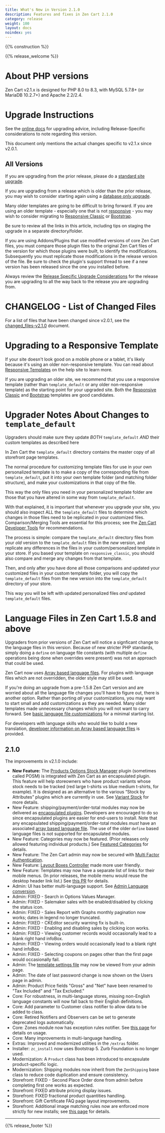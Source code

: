 ```yaml
---
title: What's New in Version 2.1.0
description: Features and fixes in Zen Cart 2.1.0
category: release
weight: 100
layout: docs
noindex: yes
---
```


{{% construction %}}

{{% release_welcome %}}

About PHP versions
==================

Zen Cart v2.1.x is designed for PHP 8.0 to 8.3, with MySQL 5.7.8+ (or MariaDB 10.2.7+) and Apache 2.2/2.4.

Upgrade Instructions
====================

See the [online docs](/user/upgrading/) for upgrading advice, including Release-Specific considerations to note regarding this version. 
  
This document only mentions the actual changes specific to v2.1.x since v2.0.1.

All Versions
------------

If you are upgrading from the prior release, please do a [standard site upgrade](https://docs.zen-cart.com/user/upgrading/detailed_upgrading/).

If you are upgrading from a release which is older than the prior release, you may wish to consider starting again using a [database only upgrade](https://docs.zen-cart.com/user/upgrading/db_only_upgrade/).

Many older templates are going to be difficult to bring forward. If you are using an older template - especially one that is not [responsive](https://docs.zen-cart.com/user/template/responsive/) - you may wish to consider migrating to [Responsive Classic](https://docs.zen-cart.com/user/template/responsive_classic/) or [Bootstrap](https://docs.zen-cart.com/user/template/bootstrap/).

Be sure to review all the links in this article, including tips on staging the upgrade in a separate directory/folder.

If you are using Addons/Plugins that use modified versions of core Zen Cart files, you must compare those plugin files to the original Zen Cart files of the version for which those plugins were built, to identify the modifications. Subsequently you must replicate those modifications in the release version of the file. Be sure to check the plugin's support thread to see if a new version has been released since the one you installed before.

Always review the [Release Specific Upgrade Considerations](https://docs.zen-cart.com/user/upgrading/release_specific_upgrade_considerations/) for the release you are upgrading to all the way back to the release you are upgrading from.

CHANGELOG - List of Changed Files
=================================

For a list of files that have been changed since v2.0.1, see the [changed_files-v2.1.0](/release/changed_files-v2-1-0/) document.

Upgrading to a Responsive Template
==================================

If your site doesn't look good on a mobile phone or a tablet, it's likely because it's using an older non-responsive template. You can read about [Responsive Templates](https://docs.zen-cart.com/user/template/responsive/) on the help site to learn more.

If you are upgrading an older site, we recommend that you use a responsive template (rather than `template_default` or any older non-responsive template) as the starting point for your upgraded site. Both the [Responsive Classic](https://docs.zen-cart.com/user/template/responsive_classic/) and [Bootstrap](https://docs.zen-cart.com/user/template/bootstrap/) templates are good candidates.

Upgrader Notes About Changes to `template_default`
=================================================

Upgraders should make sure they update *BOTH* `template_default` *AND* their custom templates as described here

In Zen Cart the `template_default` directory contains the master copy of all storefront page templates.

The normal procedure for customizing template files for use in your own personalized template is to make a copy of the corresponding file from `template_default`, put it into your own template folder (and matching folder structure), and make your customizations in that copy of the file.

This way the only files you need in your personalized template folder are those that you have altered in some way from `template_default`.

With that explained, it is important that whenever you upgrade your site, you should also inspect ALL the `template_default` files to determine which changes in those files need to be replicated in your customized files. Comparison/Merging Tools are essential for this process; see the [Zen Cart Developer Tools](https://docs.zen-cart.com/user/first_steps/useful_tools/) for recommendations.

The process is simple: compare the `template_default` directory files from your *old* version to the `template_default` files in the *new* version, and replicate any differences in the files in your custom/personalized template in your store. If you based your template on `responsive_classic`, you should also compare and merge any changes from that template.

Then, and only after you have done all those comparisons and updated your customized files in your custom template folder, you will copy the `template_default` files from the new version into the `template_default` directory of your store.

This way you will be left with updated personalized files *and* updated `template_default` files.

Language Files in Zen Cart 1.5.8 and above
==========================================

Upgraders from prior versions of Zen Cart will notice a signficant change to the language files in this version. Because of new stricter PHP standards, simply doing a `define` on language file constants (with multiple `define` operations being done when overrides were present) was not an approach that could be used.

Zen Cart now uses [Array based language files](/user/localization/158_language_files/). For plugins with language files which are not overridden, the older style may still be used.

If you're doing an upgrade from a pre-1.5.8 Zen Cart version and are worried about all the language file changes you'll have to figure out, there is another option. Rather than porting *all* your customizations, you may want to start small and add customizations as they are needed. Many older templates made unnecessary changes which you will not want to carry forward. See [basic language file customizations](https://docs.zen-cart.com/user/localization/basic_158_language_customizations/) for a minimal starting list.

For developers with language skills who would like to build a new translation, [developer information on Array based language files](/dev/languages/158_language_files/) is provided.


## 2.1.0 
The improvements in v2.1.0 include:  
- **New Feature:** The [Products Options Stock Manager](https://vinosdefrutastropicales.com/product_extra_files/options_stock/readme.html) plugin (sometimes called POSM) is integrated with Zen Cart as an encapsulated plugin. This feature will help storeowners who have product variants whose stock needs to be tracked (red large t-shirts vs blue medium t-shirts, for example). It is designed as an alternative to the various “Stock by Attributes” plugins which are currently in use. See [Variant Stock](/user/running/posm/) for more details.
- New Feature: shipping/payment/order-total modules may now be delivered as [encapsulated plugins](/dev/plugins/encapsulated_plugins/).  Developers are encouraged to do so since encapsulated plugins are easier for end-users to install.  Note that any encapsulated shipping/payment/order-total modules *must* have an associated [array based language file](/dev/languages/158_language_files/).  The use of the older `define` based language files is not supported for encapsulated modules.  
- New Feature: Categories may now be featured.  (Prior releases only allowed featuring individual products.)  See [Featured Categories](/user/admin_pages/catalog/featured_categories/) for details.
- New Feature: The Zen Cart admin may now be secured with [Multi Factor Authentication](/user/security/multifactor/). 
- New Feature: [Layout Boxes Controller](/admin_pages/tools/layout_boxes_controller/) made more user friendly. 
- New Feature: Templates may now have a separate list of links for  their mobile menus.  (In prior releases, the mobile menu would reuse the desktop header link list.)  See [this PR](https://github.com/zencart/zencart/pull/6697) for details.
- Admin: UI has better multi-language support.  See [Admin Language conversion](/dev/languages/admin_language_translation/).
- Admin: FIXED - Search in Options Values Manager.
- Admin: FIXED - Salemaker sales with be enabled/disabled by clicking the status icon.
- Admin: FIXED - Sales Report with Graphs monthly pagination now works; dates in legend no longer truncated.
- Admin: FIXED - CKEditor security warning fix is built-in.
- Admin: FIXED - Enabling and disabling sales by clicking icon works. 
- Admin: FIXED - Viewing customer records would occasionally lead to a blank right hand infoBox.
- Admin: FIXED - Viewing orders would occasionally lead to a blank right hand infoBox.
- Admin: FIXED - Selecting coupons on pages other than the first page would occasionally fail.
- Admin: The <a href="/dev/code/template_settings/">template settings file</a> may now be viewed from your admin page.
- Admin: The date of last password change is now shown on the Users page in admin.
- Admin: Product Price fields "Gross" and "Net" have been renamed to "Tax Included" and "Tax Excluded."
- Core: For robustness, in multi-language stores, missing non-English language constants will now fall back to their English definitions.
- Core: Add parameter to Customer class notifier to allow data to be added to class.
- Core: Retired Notifiers and Observers can be set to generate deprecated logs automatically.
- Core: Zones module now has exception rules notifier.  See <a href="/user/shipping/exceptions/">this page</a> for details on usage.
- Core: Many improvements in multi-language handling.
- Extras: Improved and modernized utilities in the `/extras` folder.
- Installer: `zc_install` now uses Bootstrap 5.  Zurb Foundation is no longer used.
- Modernization: A `Product` class has been introduced to encapsulate product-specific logic.
- Modernization: Shipping modules now inherit from the `ZenShipping` base class to reduce code duplication and ensure consistency.
- Storefront: FIXED - Second Place Order done from admin before completing first one works as expected.
- Storefront: FIXED attribute pricing display issues.
- Storefront: FIXED fractional product quantities handling.
- Storefront: Gift Certificate FAQ page layout improvements.
- Storefront: Additional image matching rules now are enforced more strictly for new installs; see [this page](/user/images/additional_images/#additional-images-filename-matching-rules) for details.  

---

{{% release_footer %}}
